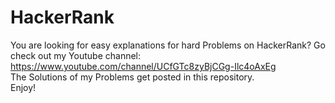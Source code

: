 # HackerRank
You are looking for easy explanations for hard Problems on HackerRank? 
Go check out my Youtube channel: https://www.youtube.com/channel/UCfGTc8zyBjCGg-Ilc4oAxEg <br>
The Solutions of my Problems get posted in this repository.  <br>
Enjoy!
